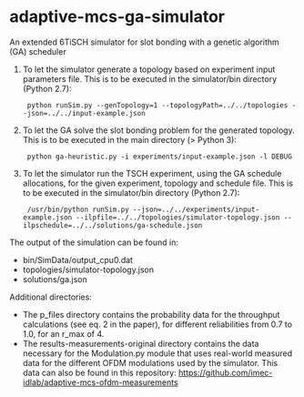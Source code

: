 # adaptive-mcs-ga-simulator
An extended 6TiSCH simulator for slot bonding with a genetic algorithm (GA) scheduler

1) To let the simulator generate a topology based on experiment input parameters file. This is to be executed in the simulator/bin directory (Python 2.7):

        python runSim.py --genTopology=1 --topologyPath=../../topologies --json=../../input-example.json
   
2) To let the GA solve the slot bonding problem for the generated topology. This is to be executed in the main directory (> Python 3):

        python ga-heuristic.py -i experiments/input-example.json -l DEBUG

3) To let the simulator run the TSCH experiment, using the GA schedule allocations, for the given experiment, topology and schedule file. This is to be executed in the simulator/bin directory (Python 2.7):

        /usr/bin/python runSim.py --json=../../experiments/input-example.json --ilpfile=../../topologies/simulator-topology.json --ilpschedule=../../solutions/ga-schedule.json

The output of the simulation can be found in:
- bin/SimData/output_cpu0.dat
- topologies/simulator-topology.json
- solutions/ga.json

Additional directories:
- The p_files directory contains the probability data for the throughput calculations (see eq. 2 in the paper), for different reliabilities from 0.7 to 1.0, for an r_max of 4.
- The results-measurements-original directory contains the data necessary for the Modulation.py module that uses real-world measured data for the different OFDM modulations used by the simulator. This data can also be found in this repository: https://github.com/imec-idlab/adaptive-mcs-ofdm-measurements
